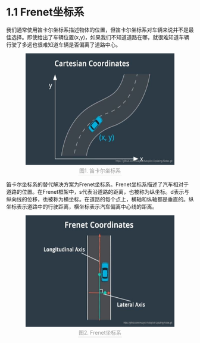 # 1.1 Frenet坐标系

我们通常使用笛卡尔坐标系描述物体的位置，但笛卡尔坐标系对车辆来说并不是最佳选择。即使给出了车辆位置(x,y)，如果我们不知道道路在哪，就很难知道车辆行驶了多远也很难知道车辆是否偏离了道路中心。

<center>
<img src="./imgs/1.1.1.jpg" alt="1.1.1.1 笛卡尔坐标系" width="400" height="300">
<br>
<div style="color:orange; border-bottom:1px solid #d9d9d7; display:inline-block; color:#999; padding:2px;">图1. 笛卡尔坐标系</div>
</center>

笛卡尔坐标系的替代解决方案为Frenet坐标系。Frenet坐标系描述了汽车相对于道路的位置。在Frenet框架中，s代表沿道路的距离，也被称为纵坐标。d表示与纵向线的位移，也被称为横坐标。在道路的每个点上，横轴和纵轴都是垂直的。纵坐标表示道路中的行驶距离，横坐标表示汽车偏离中心线的距离。

<center>
<img src="./imgs/1.1.2.jpg" alt="1.1.1.1 Frenet坐标系" width="400" height="300">
<br>
<div style="color:orange; border-bottom:1px solid #d9d9d7; display:inline-block; color:#999; padding:2px;">图2. Frenet坐标系</div>
</center>

